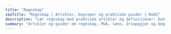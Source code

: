 ```yaml
---
title: "Regnskap"
seoTitle: "Regnskap | Artikler, begreper og praktiske guider | ReAI"
description: "Lær regnskap med praktiske artikler og definisjoner: bokføring, MVA, lønn, årsoppgjør og nøkkelbegreper for små bedrifter."
summary: "Artikler og guider om regnskap, MVA, lønn, årsoppgjør og begreper."
---
```


